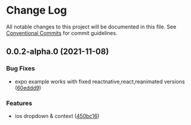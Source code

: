 # Change Log

All notable changes to this project will be documented in this file.
See [Conventional Commits](https://conventionalcommits.org) for commit guidelines.

## 0.0.2-alpha.0 (2021-11-08)


### Bug Fixes

* expo example works with fixed reactnative,react,reanimated versions ([60eddd9](https://github.com/nandorojo/zeeg/commit/60eddd9dec54ca13fb775e45a01ce8fcb1998715))


### Features

* ios dropdown & context ([450bc16](https://github.com/nandorojo/zeeg/commit/450bc162f5842e50aa848d8cbb3394931e46e31f))
